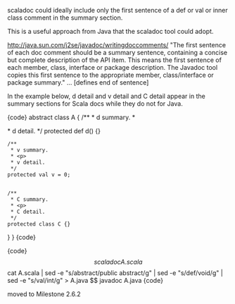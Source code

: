 scaladoc could ideally include only the first sentence of a def or val or inner class comment in the summary section.

This is a useful approach from Java that the scaladoc tool could adopt.

http://java.sun.com/j2se/javadoc/writingdoccomments/
"The first sentence of each doc comment should be a summary sentence, containing a concise but complete description of the API item. This means the first sentence of each member, class, interface or package description. The Javadoc tool copies this first sentence to the appropriate member, class/interface or package summary." ... [defines end of sentence]




In the example below, d detail and v detail and C detail appear in the summary sections for Scala docs while they do not for Java.

{code}
abstract class A {
    /**
     * d summary.
     * <p>
     * d detail.
     */
    protected def d() {}

    /**
     * v summary.
     * <p>
     * v detail.
     */
    protected val v = 0;


    /**
     * C summary.
     * <p>
     * C detail.
     */
    protected class C {}
}
}
{code}

{code}
$$ scaladoc A.scala
$$ cat A.scala | 
  sed -e "s/abstract/public abstract/g" | 
  sed -e "s/def/void/g" |
  sed -e "s/val/int/g" > A.java
$$ javadoc A.java
{code}

moved to Milestone 2.6.2
